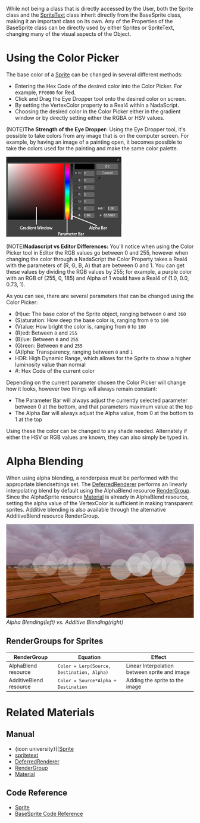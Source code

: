 While not being a class that is directly accessed by the User, both the Sprite class and the [SpriteText](https://github.com/ZilchEngine/ZilchDocs/blob/master/zilch_editor_documentation/zilchmanual/graphics/sprites/spritetext.md) class inherit directly from the BaseSprite class, making it an important class on its own. Any of the Properties of the BaseSprite class can be directly used by either Sprites or SpriteText, changing many of the visual aspects of the Object. 

 # Using the Color Picker
The base color of a  [Sprite](https://github.com/ZilchEngine/ZilchDocs/blob/master/zilch_editor_documentation/code_reference/class_reference/sprite.md)  can be changed in several different methods:

 - Entering the Hex Code of the desired color into the Color Picker. For example, `FF0000` for Red. 
 - Click and Drag the Eye Dropper tool onto the desired color on screen.
 - By setting the VertexColor  property to a Real4 within a NadaScript.
 - Choosing the desired color in the Color Picker either in the gradient window or by directly setting either the RGBA or HSV values.

(NOTE)**The Strength of the Eye Dropper:**  Using the Eye Dropper tool, it's possible to take colors from any image that is on the computer screen. For example, by having an image of a painting open, it becomes possible to take the colors used for the painting and make the same color palette. 



![colorpicker](https://raw.githubusercontent.com/ZilchEngine/ZilchFiles/master/doc_files/1160.png)


(NOTE)**Nadascript vs Editor Differences:**  You'll notice when using the Color Picker tool in Editor the RGB values go between 0 and 255, however when changing the color through a NadaScript the Color Property takes a Real4  with the parameters of (R, G, B, A) that are between 0 and 1. You can get these values by dividing the RGB values by 255; for example, a purple color with an RGB of (255, 0, 185) and Alpha of 1 would have a Real4 of (1.0, 0.0, 0.73, 1).

As you can see, there are several parameters that can be changed using the Color Picker:

 - (H)ue: The base color of the Sprite object, ranging between `0` and `360`
 - (S)aturation: How deep the base color is, ranging from `0` to `100`
 - (V)alue: How bright the color is, ranging from `0` to `100`
 - (R)ed: Between `0` and `255`
 - (B)lue: Between `0` and `255`
 - (G)reen: Between `0` and `255`
 - (A)lpha: Transparency, ranging between `0` and `1`
 - HDR: High Dynamic Range, which allows for the Sprite to show a higher luminosity value than normal
 - #: Hex Code of the current color

Depending on the current parameter chosen the Color Picker will change how it looks, however two things will always remain constant:

 - The Parameter Bar will always adjust the currently selected parameter between 0 at the bottom, and that parameters maximum value at the top
 - The Alpha Bar will always adjust the Alpha value, from 0 at the bottom to 1 at the top

Using these the color can be changed to any shade needed. Alternately if either the HSV or RGB values are known, they can also simply be typed in. 

 # Alpha Blending
When using alpha blending, a renderpass must be performed with the appropriate blendsettings set.  The [DeferredRenderer](https://github.com/ZilchEngine/ZilchDocs/blob/master/zilch_editor_documentation/zilchmanual/graphics/renderer.md) performs an linearly interpolating blend by default using the AlphaBlend resource [RenderGroup](https://github.com/ZilchEngine/ZilchDocs/blob/master/zilch_editor_documentation/zilchmanual/graphics/rendergroups.md).  Since the AlphaSprite resource [Material](https://github.com/ZilchEngine/ZilchDocs/blob/master/zilch_editor_documentation/zilchmanual/graphics/materials/materials_overview.md) is already in AlphaBlend resource, setting the alpha value of the VertexColor  is sufficient in making transparent sprites.  Additive blending is also available through the alternative AdditiveBlend resource RenderGroup.



![image](https://raw.githubusercontent.com/ZilchEngine/ZilchFiles/master/doc_files/28541.png) *Alpha Blending(left) vs. Additive Blending(right)*


 ##  RenderGroups for Sprites
| RenderGroup | Equation | Effect |
| -- | -- | -- |
| AlphaBlend resource | `Color = Lerp(Source, Destination, Alpha)` | Linear Interpolation between sprite and image |
| AdditiveBlend resource | `Color = Source*Alpha + Destination` | Adding the sprite to the image |

 # Related Materials
 ## Manual

- {icon university}[[[Sprite](https://github.com/ZilchEngine/ZilchDocs/blob/master/zilch_editor_documentation/code_reference/class_reference/sprite.md)
- [spritetext](https://github.com/ZilchEngine/ZilchDocs/blob/master/zilch_editor_documentation/zilchmanual/graphics/sprites/spritetext.md)
- [DeferredRenderer](https://github.com/ZilchEngine/ZilchDocs/blob/master/zilch_editor_documentation/zilchmanual/graphics/renderer.md)
- [RenderGroup](https://github.com/ZilchEngine/ZilchDocs/blob/master/zilch_editor_documentation/zilchmanual/graphics/rendergroups.md)
- [Material](https://github.com/ZilchEngine/ZilchDocs/blob/master/zilch_editor_documentation/zilchmanual/graphics/materials/materials_overview.md)

 ## Code Reference
- [Sprite](https://github.com/ZilchEngine/ZilchDocs/blob/master/zilch_editor_documentation/code_reference/class_reference/sprite.md)
- [BaseSprite Code Reference](https://github.com/ZilchEngine/ZilchDocs/blob/master/zilch_editor_documentation/code_reference/class_reference/basesprite.md) 

 